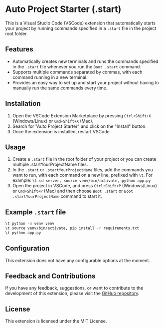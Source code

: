 # Auto Project Starter (.start)

This is a Visual Studio Code (VSCode) extension that automatically starts your project by running commands specified in a `.start` file in the project root folder.

## Features

- Automatically creates new terminals and runs the commands specified in the `.start` file whenever you run the `Boot .start` command.
- Supports multiple commands separated by commas, with each command running in a new terminal.
- Provides an easy way to set up and start your project without having to manually run the same commands every time.

## Installation

1. Open the VSCode Extension Marketplace by pressing `Ctrl+Shift+X` (Windows/Linux) or `Cmd+Shift+X` (Mac).
2. Search for "Auto Project Starter" and click on the "Install" button.
3. Once the extension is installed, restart VSCode.

## Usage

1. Create a `.start` file in the root folder of your project or you can create multiple .startYourProjectName files.
2. In the `.start` or `.startYourProjectName` files, add the commands you want to run, with each command on a new line, prefixed with `\t`. For example: `\t cd server, source venv/bin/activate, python app.py`
3. Open the project in VSCode, and press `Ctrl+Shift+P` (Windows/Linux) or `Cmd+Shift+P` (Mac) and then choose `Boot .start` or `Boot .startYourProjectName` command to start it.

## Example `.start` file

```bash
\t python -m venv venv
\t source venv/bin/activate, pip install -r requirements.txt
\t python app.py
```

## Configuration

This extension does not have any configurable options at the moment.

## Feedback and Contributions

If you have any feedback, suggestions, or want to contribute to the development of this extension, please visit the [GitHub repository](https://github.com/Equibre/.start.git).

## License

This extension is licensed under the MIT License.